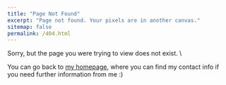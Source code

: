 ```yaml
---
title: "Page Not Found"
excerpt: "Page not found. Your pixels are in another canvas."
sitemap: false
permalink: /404.html
---
```


Sorry, but the page you were trying to view does not exist. \

You can go back to <a href="https://pourdamghani.net/">my homepage</a>, where you can find my contact info if you need further information from me :) 
